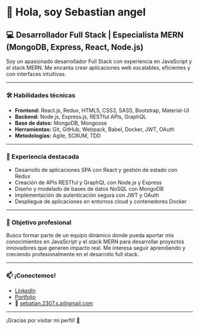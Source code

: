 
# 👋 Hola, soy Sebastian angel

## 💻 Desarrollador Full Stack | Especialista MERN (MongoDB, Express, React, Node.js)

Soy un apasionado desarrollador Full Stack con experiencia en JavaScript y el stack MERN. Me encanta crear aplicaciones web escalables, eficientes y con interfaces intuitivas.

---

### 🛠️ Habilidades técnicas

- **Frontend:** React.js, Redux, HTML5, CSS3, SASS, Bootstrap, Material-UI  
- **Backend:** Node.js, Express.js, RESTful APIs, GraphQL  
- **Base de datos:** MongoDB, Mongoose  
- **Herramientas:** Git, GitHub, Webpack, Babel, Docker, JWT, OAuth  
- **Metodologías:** Agile, SCRUM, TDD  

---

### 🚀 Experiencia destacada

- Desarrollo de aplicaciones SPA con React y gestión de estado con Redux  
- Creación de APIs RESTful y GraphQL con Node.js y Express  
- Diseño y modelado de bases de datos NoSQL con MongoDB  
- Implementación de autenticación segura con JWT y OAuth  
- Despliegue de aplicaciones en entornos cloud y contenedores Docker  

---

### 🎯 Objetivo profesional

Busco formar parte de un equipo dinámico donde pueda aportar mis conocimientos en JavaScript y el stack MERN para desarrollar proyectos innovadores que generen impacto real. Me interesa seguir aprendiendo y creciendo profesionalmente en el desarrollo full stack.

---

### 📫 ¡Conectemos!

- [LinkedIn](https://www.linkedin.com/in/tu-perfil)  
- [Portfolio](https://tu-portfolio.com)  
- 📧 sebatian.2307.s.a@gmail.com  

---

¡Gracias por visitar mi perfil! 🚀
